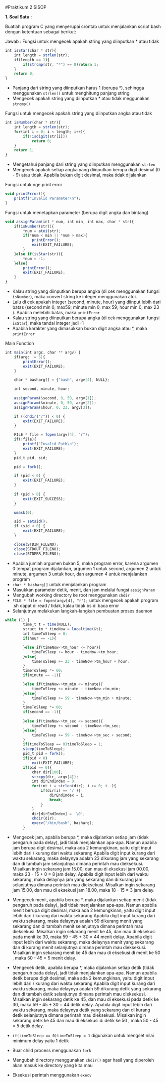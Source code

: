 #Praktikum 2 SISOP

**1. Soal Satu :**

Buatlah program C yang menyerupai crontab untuk menjalankan script bash dengan
ketentuan sebagai berikut:

Jawab : 
Fungsi untuk mengecek apakah string yang diinputkan * atau tidak
```Javascript
int isStar(char * str){
	int length = strlen(str);
	if(length == 1){
		if(strcmp(str, "*") == 0)return 1;
	}
	return 0;
}
```
- Panjang dari string yang diinputkan harus 1 (berupa *), sehingga menggunakan ```strlen()``` untuk menghitung panjang string
- Mengecek apakah string yang diinputkan * atau tidak meggunakan ```strcmp()```

Fungsi untuk mengecek apakah string yang diinputkan angka atau tidak
```Javascript
int isNumber(char * str){
	int length = strlen(str);
	for(int i = 0; i < length; i++){
		if(!isdigit(str[i]))
			return 0;
	}
    return 1;
}
```
- Mengetahui panjang dari string yang diinputkan menggunakan ```strlen``` 
- Mengecek apakah setiap angka yang diinputkan berupa digit desimal (0 - 9) atau tidak. Apabila bukan digit desimal, maka tidak dijalankan

Fungsi untuk nge print error
```Javascript
void printError(){
	printf("Invalid Parameter\n");
}
```

Fungsi untuk menetapkan parameter (berupa digit angka dan bintang)
```Javascript
void assignParam(int * num, int min, int max, char * str){
	if(isNumber(str)){
		*num = atoi(str);
		if(*num < min || *num > max){
			printError();
			exit(EXIT_FAILURE);
		}
	}else if(isStar(str)){
		*num = -1;
	}else{
		printError();
		exit(EXIT_FAILURE);
	}
}
```
- Kalau string yang diinputkan berupa angka (di cek menggunakan fungsi ```isNumber```), maka convert string ke integer menggunakan atoi.
- Lalu di cek apakah integer (second, minute, hour) yang diinput lebih dari batas (second min 0, max59; minute min 0, max 59; hour min 0, max 23 ). Apabila melebihi batas, maka ```printError```
- Kalau string yang diinputkan berupa angka (di cek menggunakan fungsi ```isStar```), maka tandai integer jadi -1
- Apabila karakter yang dimasukkan bukan digit angka atau *, maka ```printError```

Main Function
```Javascript
int main(int argc, char ** argv) {
	if(argc != 5){
		printError();
		exit(EXIT_FAILURE);
	}

	char * basharg[] = {"bash", argv[4], NULL};

	int second, minute, hour;
	
	assignParam(&second, 0, 59, argv[1]);
	assignParam(&minute, 0, 59, argv[2]);
	assignParam(&hour, 0, 23, argv[3]);

	if ((chdir("/")) < 0) {
		exit(EXIT_FAILURE);
	}

	FILE * file = fopen(argv[4], "r");
	if(!file){
		printf("Invalid Path\n");
		exit(EXIT_FAILURE);
	}
	pid_t pid, sid;

	pid = fork();

 	if (pid < 0) {
		exit(EXIT_FAILURE);
	}
	
	if (pid > 0) {
		exit(EXIT_SUCCESS);
	}

	umask(0);

	sid = setsid();
	if (sid < 0) {
		exit(EXIT_FAILURE);
	}

	close(STDIN_FILENO);
	close(STDOUT_FILENO);
	close(STDERR_FILENO);
```
- Apabila jumlah argumen bukan 5, maka program error, karena argumen 0 tempat program dijalankan, argumen 1 untuk second, argumen 2 untuk minute, argumen 3 untuk hour, dan argumen 4 untuk menjalankan program
- ```char * basharg[]``` untuk menjalankan program
- Masukkan parameter detik, menit, dan jam melalui fungsi  ```assignParam```
- Mengubah working directory ke root menggunakan ```chdir```
- ```FILE * file = fopen(argv[4], "r");``` untuk mengecek apakah program .sh dapat di read / tidak, kalau tidak bs di baca error
- Selanjutnya melakukan langkah-langkah pembuatan proses daemon

```Javascript
while (1) {
		time_t t = time(NULL);
		struct tm * timeNow = localtime(&t);
		int timeToSleep = 0;
		if(hour == -1){

		}else if(timeNow->tm_hour <= hour){
			timeToSleep += hour - timeNow->tm_hour;
		}else{
			timeToSleep += 23 - timeNow->tm_hour + hour;
		}
		timeToSleep *= 60;
		if(minute == -1){

		}else if(timeNow->tm_min <= minute){
			timeToSleep += minute - timeNow->tm_min;
		}else{
			timeToSleep += 59 - timeNow->tm_min + minute;
		}
		timeToSleep *= 60;
		if(second == -1){
			
		}else if(timeNow->tm_sec <= second){
			timeToSleep += second - timeNow->tm_sec;
		}else{
			timeToSleep += 59 - timeNow->tm_sec + second;
		}
		if(timeToSleep == 0)timeToSleep = 1;
		sleep(timeToSleep);
		pid_t pid = fork();
		if(pid < 0)
			exit(EXIT_FAILURE);
		if(pid == 0){
			char dir[100];
			strcpy(dir, argv[4]);
			int dirEndIndex = 0;
			for(int i = strlen(dir); i >= 0; i--){
				if(dir[i] == '/'){
					dirEndIndex = i;
					break;
				}
			}
			dir[dirEndIndex] = '\0';
			chdir(dir);
			execv("/bin/bash", basharg);
		}
```
- Mengecek jam, apabila berupa *, maka dijalankan setiap jam (tidak pengaruh pada delay), jadi tidak menjalankan apa-apa. 
Namun apabila jam berupa digit desimal, maka ada 2 kemungkinan, yaitu digit input lebih dari / kurang dari waktu sekarang 
Apabila digit input kurang dari waktu sekarang, maka delaynya adalah 23 dikurang jam yang sekarang dan di tambah jam selanjutnya dimana perintah mau dieksekusi. 
Misalkan ingin sekarang jam 15.00, dan mau di eksekusi jam 00.00, maka 23 - 15 + 0 = 8 jam delay.
Apabila digit input lebih dari waktu sekarang, maka delaynya jam yang sekarang dan di kurang jam selanjutnya dimana perintah mau dieksekusi. 
Misalkan ingin sekarang jam 15.00, dan mau di eksekusi jam 18.00, maka 18 - 15 = 3 jam delay.

- Mengecek menit, apabila berupa *, maka dijalankan setiap menit (tidak pengaruh pada delay), jadi tidak menjalankan apa-apa. 
Namun apabila menit berupa digit desimal, maka ada 2 kemungkinan, yaitu digit input lebih dari / kurang dari waktu sekarang 
Apabila digit input kurang dari waktu sekarang, maka delaynya adalah 59 dikurang menit yang sekarang dan di tambah menit selanjutnya dimana perintah mau dieksekusi. 
Misalkan ingin sekarang menit ke 45, dan mau di eksekusi pada menit ke 30, maka 59 - 45 + 30 = 44 menit delay.
Apabila digit input lebih dari waktu sekarang, maka delaynya menit yang sekarang dan di kurang menit selanjutnya dimana perintah mau dieksekusi. 
Misalkan ingin sekarang menit ke 45 dan mau di eksekusi di menit ke 50 , maka 50 - 45 = 5 menit delay.

- Mengecek detik, apabila berupa *, maka dijalankan setiap detik (tidak pengaruh pada delay), jadi tidak menjalankan apa-apa. 
Namun apabila detik berupa digit desimal, maka ada 2 kemungkinan, yaitu digit input lebih dari / kurang dari waktu sekarang 
Apabila digit input kurang dari waktu sekarang, maka delaynya adalah 59 dikurang detik yang sekarang dan di tambah detik selanjutnya dimana perintah mau dieksekusi. 
Misalkan ingin sekarang detik ke 45, dan mau di eksekusi pada detik ke 30, maka 59 - 45 + 30 = 44 detik delay.
Apabila digit input lebih dari waktu sekarang, maka delaynya detik yang sekarang dan di kurang detik selanjutnya dimana perintah mau dieksekusi. 
Misalkan ingin sekarang detik ke 45 dan mau di eksekusi di detik ke 50 , maka 50 - 45 = 5 detik delay.

- ```if(timeToSleep == 0)timeToSleep = 1``` digunakan untuk mengset nilai minimum delay yaitu 1 detik
- Buar child process menggunakan ```fork```
- Mengubah directory menggunakan ```chdir()``` agar hasil yang diperoleh akan masuk ke directory yang kita mau
- Eksekusi perintah menggunakan ```execv```
























